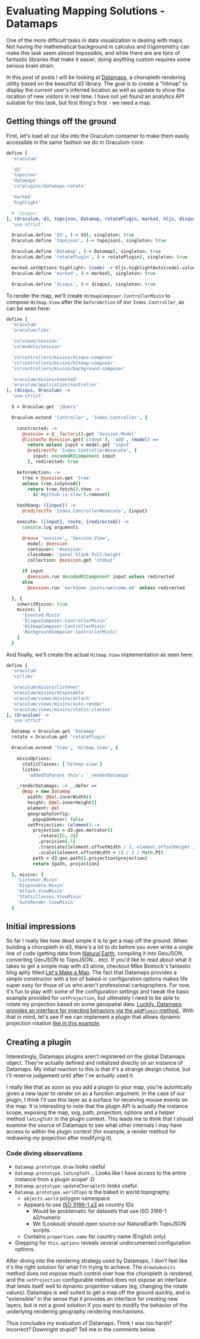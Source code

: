 Evaluating Mapping Solutions - Datamaps
=======================================

One of the more difficult tasks in data visualization is dealing with maps. Not having the mathematical background in calculus and trigonometry can make this task seem almost impossible, and while there are are tons of fantastic libraries that make it easier, doing anything custom requires some serious brain strain.

In this post of posts I will be looking at [Datamaps](http://datamaps.github.io/), a choropleth rendering utility based on the beautiful d3 library. The goal is to create a "hitmap" to display the current user's inferred location as well as update to show the location of new visitors in real time. I have not yet found an analytics API suitable for this task, but first thing's first - we need a map.

Getting things off the ground
-----------------------------

First, let's load all our libs into the Oraculum container to make them easily accessible in the same fashion we do in Oraculum-core:

```coffeescript
define [
  'oraculum'

  'd3'
  'topojson'
  'datamaps'
  'cs!plugins/datamaps-rotate'

  'marked'
  'highlight'

  # 'disqus'
], (Oraculum, d3, topojson, Datamap, rotatePlugin, marked, hljs, disqus) ->
  'use strict'

  Oraculum.define 'd3', (-> d3), singleton: true
  Oraculum.define 'topojson', (-> topojson), singleton: true

  Oraculum.define 'Datamap', (-> Datamap), singleton: true
  Oraculum.define 'rotatePlugin', (-> rotatePlugin), singleton: true

  marked.setOptions highlight: (code) -> hljs.highlightAuto(code).value
  Oraculum.define 'marked', (-> marked), singleton: true

  Oraculum.define 'disqus', (-> disqus), singleton: true
```

To render the map, we'll create `HitmapComposer.ControllerMixin` to compose `Hitmap.View` after the `beforeAction` of our `Index.Controller`, as can be seen here:

```coffeescript
define [
  'oraculum'
  'oraculum/libs'

  'cs!views/session'
  'cs!models/session'

  'cs!controllers/mixins/disqus-composer'
  'cs!controllers/mixins/hitmap-composer'
  'cs!controllers/mixins/background-composer'

  'oraculum/mixins/evented'
  'oraculum/application/controller'
], (disqus, Oraculum) ->
  'use strict'

  $ = Oraculum.get 'jQuery'

  Oraculum.extend 'Controller', 'Index.Controller', {

    constructed: ->
      @session = @__factory().get 'Session.Model'
      @listenTo @session.get('stdout'), 'add', (model) =>
        return unless input = model.get 'input'
        @redirectTo 'Index.Controller#execute', {
          input: encodeURIComponent input
        }, redirected: true

    beforeAction: ->
      tree = @session.get 'tree'
      unless tree.isSynced()
        return tree.fetch().then ->
          $('#github-is-slow').remove()

    hashbang: ({input}) ->
      @redirectTo 'Index.Controller#execute', {input}

    execute: ({input}, route, {redirected}) ->
      console.log arguments

      @reuse 'session', 'Session.View',
        model: @session
        container: '#session'
        className: 'panel black full-height'
        collection: @session.get 'stdout'

      if input
        @session.run decodeURIComponent input unless redirected
      else
        @session.run 'markdown /posts/welcome.md' unless redirected

  }, {
    inheritMixins: true
    mixins: [
      'Evented.Mixin'
      'DisqusComposer.ControllerMixin'
      'HitmapComposer.ControllerMixin'
      'BackgroundComposer.ControllerMixin'
    ]
  }
```

And finally, we'll create the actual `Hitmap.View` implementation as seen here:

```coffeescript
define [
  'oraculum'
  'cs!libs'

  'oraculum/mixins/listener'
  'oraculum/mixins/disposable'
  'oraculum/views/mixins/attach'
  'oraculum/views/mixins/auto-render'
  'oraculum/views/mixins/static-classes'
], (Oraculum) ->
  'use strict'

  Datamap = Oraculum.get 'Datamap'
  rotate = Oraculum.get 'rotatePlugin'

  Oraculum.extend 'View', 'Hitmap.View', {

    mixinOptions:
      staticClasses: ['hitmap-view']
      listen:
        'addedToParent this': '_renderDatamaps'

    _renderDatamaps: -> _.defer =>
      @map = new Datamap
        width: @$el.innerWidth()
        height: @$el.innerHeight()
        element: @el
        geographyConfig:
          popupOnHover: false
        setProjection: (element) ->
          projection = d3.geo.mercator()
            .rotate([0, 0])
            .precision(.5)
            .translate([element.offsetWidth / 2, element.offsetHeight / 1.45])
            .scale((element.offsetWidth + 1) / 2 / Math.PI)
          path = d3.geo.path().projection(projection)
          return {path, projection}

  }, mixins: [
    'Listener.Mixin'
    'Disposable.Mixin'
    'Attach.ViewMixin'
    'StaticClasses.ViewMixin'
    'AutoRender.ViewMixin'
  ]
```

Initial impressions
-------------------

So far I really like how dead simple it is to get a map off the ground. When building a choropleth in d3, there's a lot to do before you even write a single line of code (getting data from [Natural Earth](http://www.naturalearthdata.com/), compiling it into GeoJSON, converting GeoJSON to TopoJSON... etc). If you'd like to read about what it takes to get a simple map with d3 alone, checkout Mike Bostock's fantastic blog aptly titled [Let's Make a Map](http://bost.ocks.org/mike/map/). The fact that Datamaps provides a simple constructor with a ton of baked-in configuration options makes life super easy for those of us who aren't professional cartogrophers. For now, it's fun to play with some of the configuration settings and tweak the basic example provided for `setProjection`, but ultimately I need to be able to rotate my projection based on some geospatial data. [Luckily, Datamaps provides an interface for injecting behaviors via the `addPlugin` method.](http://datamaps.markmarkoh.com/creating-a-datamaps-plugin/). With that in mind, let's see if we can implement a plugin that allows dynamic projection rotation [like in this example](http://www.jasondavies.com/maps/rotate/).

Creating a plugin
-----------------

Interestingly, Datamaps plugins aren't registered on the global Datamaps object. They're actually defined and initialized directly on an instance of Datamaps. My initial reaction to this is that it's a strange design choice, but I'll reserve judgement until after I've actually used it.

I really like that as soon as you add a plugin to your map, you're automically given a new layer to render on as a function argument. In the case of our plugin, I think I'll use this layer as a surface for receiving mouse events on the map. It is interesting to note that the plugin API is actually the instance scope, exposing the map, svg, path, projection, options and a helper method `latLngToXY` in the plugin context. This leads me to think that I should examine the source of Datamaps to see what other internals I may have access to within the plugin context (for example, a render method for redrawing my projection after modifying it).

### Code diving observations

  * `Datamap.prototype.draw` looks useful
  * `Datamap.prototype.latLngToXY`... Looks like I have access to the entire instance from a plugin scope! :D
  * `Datamap.prototype.updateChoropleth` looks useful.
  * `Datamap.prototype.worldTopo` is the baked in world topography.
    * `objects.world` polygon namespace
    * Appears to use [ISO 3166-1 a3](http://en.wikipedia.org/wiki/ISO_3166-1_alpha-3) as country IDs
      * Would be problematic for datasets that use ISO 3166-1 a2/numeric
      * We (Lookout) should open source our NaturalEarth TopoJSON scripts.
    * Contains `properties.name` for country name (English only)
  * Grepping for `this.options` reveals several undocumented configuration options.

After diving into the rendering strategy used by Datamaps, I don't feel like it's the right solution for what I'm trying to achieve. The `drawSubunits` method does not expose much control over how the choropleth is rendered, and the `setProjection` configurable method does not expose an interface that lends itself well to dynamic projection values (eg, changing the rotate values). Datamaps is well suited to get a map off the ground quickly, and is "extensible" in the sense that it provides an interface for creating new layers, but is not a good solution if you want to modify the behavior of the underlying rendering geography rendering mechanisms.

Thus concludes my evaluation of Datamaps. Think I was too harsh? Incorrect? Downright stupid? Tell me in the comments below.
